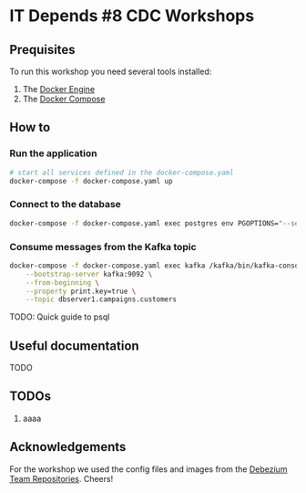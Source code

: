 # IT Depends #8 CDC Workshops

## Prequisites

To run this workshop you need several tools installed:

1. The [Docker Engine](https://docs.docker.com/engine/install/)
1. The [Docker Compose](https://docs.docker.com/compose/install/)

## How to

### Run the application

```sh
# start all services defined in the docker-compose.yaml
docker-compose -f docker-compose.yaml up
```

### Connect to the database

```sh
docker-compose -f docker-compose.yaml exec postgres env PGOPTIONS="--search_path=campaigns" bash -c 'psql -U $POSTGRES_USER postgres'
```

### Consume messages from the Kafka topic

```sh
docker-compose -f docker-compose.yaml exec kafka /kafka/bin/kafka-console-consumer.sh \
    --bootstrap-server kafka:9092 \
    --from-beginning \
    --property print.key=true \
    --topic dbserver1.campaigns.customers
```

TODO: Quick guide to psql

## Useful documentation

TODO

## TODOs

1. aaaa

## Acknowledgements

For the workshop we used the config files and images from the [Debezium Team Repositories](https://github.com/debezium). Cheers!
